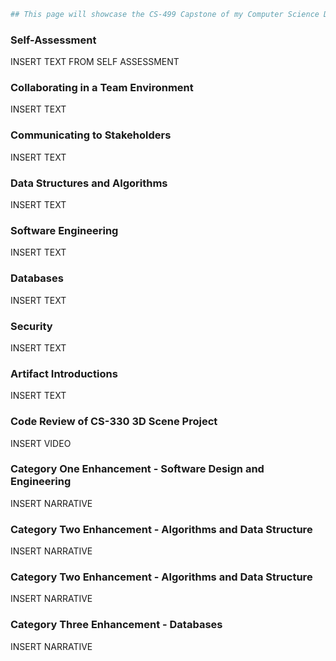 ```ruby
## This page will showcase the CS-499 Capstone of my Computer Science Degree program at SNHU.
```

### Self-Assessment
INSERT TEXT FROM SELF ASSESSMENT

### Collaborating in a Team Environment
INSERT TEXT

### Communicating to Stakeholders
INSERT TEXT

### Data Structures and Algorithms
INSERT TEXT

### Software Engineering 
INSERT TEXT

### Databases
INSERT TEXT

### Security
INSERT TEXT

### Artifact Introductions
INSERT TEXT

### Code Review of CS-330 3D Scene Project
INSERT VIDEO

### Category One Enhancement - Software Design and Engineering
INSERT NARRATIVE

### Category Two Enhancement - Algorithms and Data Structure
INSERT NARRATIVE

### Category Two Enhancement - Algorithms and Data Structure
INSERT NARRATIVE

### Category Three Enhancement - Databases
INSERT NARRATIVE
